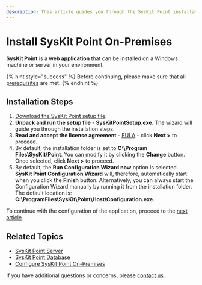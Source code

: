 ```yaml
---
description: This article guides you through the SysKit Point installation.
---
```


# Install SysKit Point On-Premises

**SysKit Point** is a **web application** that can be installed on a Windows machine or server in your environment.

{% hint style="success" %}
Before continuing, please make sure that all [prerequisites](prerequisites/) are met.
{% endhint %}

## Installation Steps

1. [Download the SysKit Point setup file](https://my.syskit.com/).
2. **Unpack and run the setup file** - **SysKitPointSetup.exe**. The wizard will guide you through the installation steps.
3. **Read and accept the license agreement** - [EULA](https://www.syskit.com/eula/) - click **Next &gt;** to proceed.
4. By default, the installation folder is set to **C:\Program Files\SysKit\Point**. You can modify it by clicking the **Change** button. Once selected, click **Next &gt;** to proceed. 
5. By default, the **Run Configuration Wizard now** option is selected. **SysKit Point Configuration Wizard** will, therefore, automatically start when you click the **Finish** button. Alternatively, you can always start the Configuration Wizard manually by running it from the installation folder. The default location is: **C:\ProgramFiles\SysKit\Point\Host\Configuration.exe**.

To continue with the configuration of the application, proceed to the [next article](configure-syskit-point-on-premises.md).

## Related Topics

* [SysKit Point Server](prerequisites/syskit-point-server.md)
* [SysKit Point Database](prerequisites/syskit-point-database.md)
* [Configure SysKit Point On-Premises](configure-syskit-point-on-premises.md)

If you have additional questions or concerns, please [contact us](https://www.syskit.com/contact-us/).

